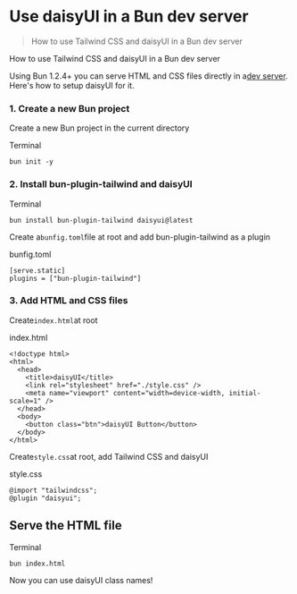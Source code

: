 # Use daisyUI in a Bun dev server

> How to use Tailwind CSS and daisyUI in a Bun dev server

How to use Tailwind CSS and daisyUI in a Bun dev server

Using Bun 1.2.4+ you can serve HTML and CSS files directly in a[dev server](https://bun.sh/docs/bundler/fullstack). Here's how to setup daisyUI for it.

### [](#1-create-a-new-bun-project)1\. Create a new Bun project

Create a new Bun project in the current directory

Terminal

    bun init -y

### [](#2-install-bun-plugin-tailwind-and-daisyui)2\. Install bun-plugin-tailwind and daisyUI

Terminal

    bun install bun-plugin-tailwind daisyui@latest

Create a`bunfig.toml`file at root and add bun-plugin-tailwind as a plugin

bunfig.toml

    [serve.static]
    plugins = ["bun-plugin-tailwind"]

### [](#3-add-html-and-css-files)3\. Add HTML and CSS files

Create`index.html`at root

index.html

    <!doctype html>
    <html>
      <head>
        <title>daisyUI</title>
        <link rel="stylesheet" href="./style.css" />
        <meta name="viewport" content="width=device-width, initial-scale=1" />
      </head>
      <body>
        <button class="btn">daisyUI Button</button>
      </body>
    </html>

Create`style.css`at root, add Tailwind CSS and daisyUI

style.css

    @import "tailwindcss";
    @plugin "daisyui";

## [](#serve-the-html-file)Serve the HTML file

Terminal

    bun index.html

Now you can use daisyUI class names!
